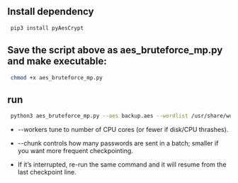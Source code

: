 ## Install dependency


```bash
 pip3 install pyAesCrypt
```


## Save the script above as aes_bruteforce_mp.py and make executable:

```bash
 chmod +x aes_bruteforce_mp.py
```


## run

```bash
 python3 aes_bruteforce_mp.py --aes backup.aes --wordlist /usr/share/wordlists/rockyou.txt --out recovered_archive.zip --workers 6 --checkpoint .aes_ckpt --chunk 400
```


* --workers tune to number of CPU cores (or fewer if disk/CPU thrashes).

* --chunk controls how many passwords are sent in a batch; smaller if you want more frequent checkpointing.

* If it’s interrupted, re-run the same command and it will resume from the last checkpoint line.
